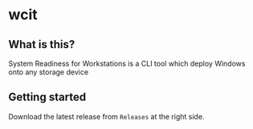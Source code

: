 # wcit

## What is this?
System Readiness for Workstations is a CLI tool which deploy Windows onto any storage device

## Getting started
Download the latest release from `Releases` at the right side.

